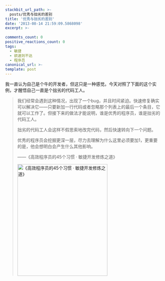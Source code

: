 ```yaml
---
stackbit_url_path: >-
  posts/优秀与拙劣的差别
title: '优秀与拙劣的差别'
date: '2013-08-14 21:59:09.5868098'
excerpt: >-
  
comments_count: 0
positive_reactions_count: 0
tags: 
  - 敏捷
  - 欲速则不达
  - 程序员
canonical_url: >-
template: post
---
```

<p>我一直认为自己是个牛的开发者，但这只是一种感觉。今天对照了下面的这个实例，才醒悟自己一直是个拙劣的代码工人。</p>  <blockquote>   <p>我们经常会遇到这种情况，出现了一个bug，并且时间紧迫。快速修复确实可以解决它——只要新加一行代码或者忽略那个列表上的最后一个条目，它就可以工作了。但接下来的做法才能说明，谁是优秀的程序员，谁是拙劣的代码工人。</p>    <p>拙劣的代码工人会这样不假思索地改完代码，然后快速转向下一个问题。</p>    <p>优秀的程序员会挖掘更深一层，尽力去理解为什么这里必须要加1，更重要的是，他会想明白会产生什么其他影响。</p>    <p>——《高效程序员的45个习惯 · 敏捷开发修炼之道》</p>    <p><a href="http://zizhujy.com/blog/image.axd?picture=image_649.png"><img title="《高效程序员的45个习惯 · 敏捷开发修炼之道》" style="border-top: 0px; border-right: 0px; background-image: none; border-bottom: 0px; padding-top: 0px; padding-left: 0px; border-left: 0px; display: inline; padding-right: 0px" border="0" alt="《高效程序员的45个习惯 · 敏捷开发修炼之道》" src="http://zizhujy.com/blog/image.axd?picture=image_thumb_337.png" width="291" height="362" /></a></p></blockquote>